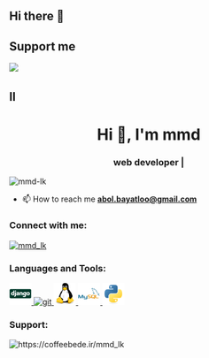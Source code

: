 ##                                      Hi there 👋


## Support me

<a href="https://coffeebede.ir/buycoffee/mmd_lk"><img class="img-fluid" src="https://coffeebede.ir/DashboardTemplateV2/app-assets/images/banner/default-yellow.svg" /></a>

## ll
<h1 align="center">Hi 👋, I'm mmd</h1>
<h3 align="center">web developer |</h3>

<p align="left"> <img src="https://komarev.com/ghpvc/?username=mmd-lk&label=Profile%20views&color=0e75b6&style=flat" alt="mmd-lk" /> </p>

- 📫 How to reach me **abol.bayatloo@gmail.com**

<h3 align="left">Connect with me:</h3>
<p align="left">
<a href="https://instagram.com/mmd_lk" target="blank"><img align="center" src="https://raw.githubusercontent.com/rahuldkjain/github-profile-readme-generator/master/src/images/icons/Social/instagram.svg" alt="mmd_lk" height="30" width="40" /></a>
</p>

<h3 align="left">Languages and Tools:</h3>
<p align="left"> <a href="https://www.djangoproject.com/" target="_blank" rel="noreferrer"> <img src="https://raw.githubusercontent.com/devicons/devicon/master/icons/django/django-original.svg" alt="django" width="40" height="40"/> </a> <a href="https://git-scm.com/" target="_blank" rel="noreferrer"> <img src="https://www.vectorlogo.zone/logos/git-scm/git-scm-icon.svg" alt="git" width="40" height="40"/> </a> <a href="https://www.linux.org/" target="_blank" rel="noreferrer"> <img src="https://raw.githubusercontent.com/devicons/devicon/master/icons/linux/linux-original.svg" alt="linux" width="40" height="40"/> </a> <a href="https://www.mysql.com/" target="_blank" rel="noreferrer"> <img src="https://raw.githubusercontent.com/devicons/devicon/master/icons/mysql/mysql-original-wordmark.svg" alt="mysql" width="40" height="40"/> </a> <a href="https://www.python.org" target="_blank" rel="noreferrer"> <img src="https://raw.githubusercontent.com/devicons/devicon/master/icons/python/python-original.svg" alt="python" width="40" height="40"/> </a> </p>

<h3 align="left">Support:</h3>
<p><a href="https://www.buymeacoffee.com/https://coffeebede.ir/mmd_lk"> <img align="left" src="https://cdn.buymeacoffee.com/buttons/v2/default-yellow.png" height="50" width="210" alt="https://coffeebede.ir/mmd_lk" /></a></p><br><br>

